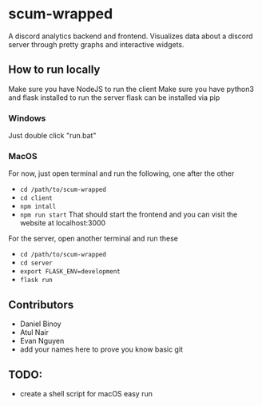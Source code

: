 # scum-wrapped
A discord analytics backend and frontend. Visualizes data about a discord
server through pretty graphs and interactive widgets. 

## How to run locally
Make sure you have NodeJS to run the client
Make sure you have python3 and flask installed to run the server
flask can be installed via pip

### Windows
Just double click "run.bat"

### MacOS

For now, just open terminal and run the following, one after the other
- ```cd /path/to/scum-wrapped```
- ```cd client```
- ```npm intall```
- ```npm run start```
That should start the frontend and you can visit the website at localhost:3000

For the server, open another terminal and run these
- ```cd /path/to/scum-wrapped```
- ```cd server```
- ```export FLASK_ENV=development```
- ```flask run```

## Contributors
- Daniel Binoy
- Atul Nair 
- Evan Nguyen
- add your names here to prove you know basic git



## TODO:
- create a shell script for macOS easy run
